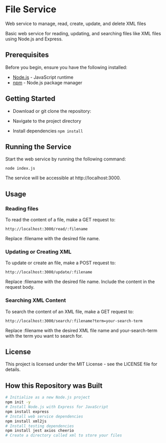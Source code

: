 # File Service

Web service to manage, read, create, update, and delete XML files

Basic web service for reading, updating, and searching files like XML files using Node.js and Express.

## Prerequisites

Before you begin, ensure you have the following installed:

- [Node.js](https://nodejs.org/) - JavaScript runtime
- [npm](https://www.npmjs.com/) - Node.js package manager

## Getting Started

- Download or git clone the repository:
- Navigate to the project directory

- Install dependencies `npm install`

## Running the Service

Start the web service by running the following command:

`node index.js`

The service will be accessible at http://localhost:3000.

## Usage

### Reading files

To read the content of a file, make a GET request to:

`http://localhost:3000/read/:filename`

Replace :filename with the desired file name.

### Updating or Creating XML

To update or create an file, make a POST request to:

`http://localhost:3000/update/:filename`

Replace :filename with the desired file name. Include the content in the request body.

### Searching XML Content

To search the content of an XML file, make a GET request to:

`http://localhost:3000/search/:filename?term=your-search-term`

Replace :filename with the desired XML file name and your-search-term with the term you want to search for.

## License

This project is licensed under the MIT License - see the LICENSE file for details.

## How this Repository was Built

```sh
# Initialize as a new Node.js project
npm init -y
# Install Node.js with Express for JavaScript
npm install express
# Install web service dependencies
npm install xml2js
# Install testing dependencies
npm install jest axios cheerio
# Create a directory called xml to store your files
```
